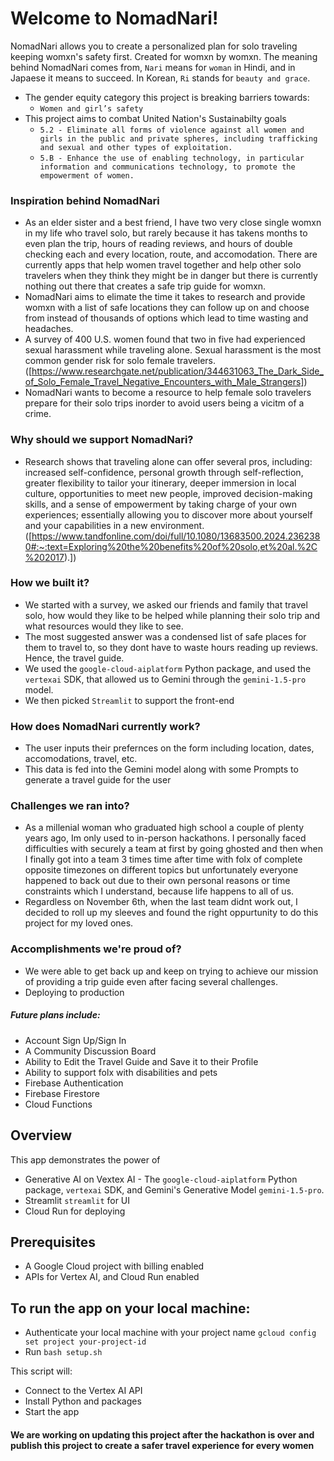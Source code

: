# Welcome to NomadNari! 

NomadNari allows you to create a personalized plan for solo traveling keeping womxn's safety first. Created for womxn by womxn. The meaning behind NomadNari comes from, `Nari` means for `woman` in Hindi, and in Japaese it means to succeed. In Korean, `Ri` stands for `beauty and grace`. 

- The gender equity category this project is breaking barriers towards: 
    - `Women and girl’s safety`
- This project aims to combat United Nation's Sustainabilty goals
    - `5.2 - Eliminate all forms of violence against all women and girls in the public and private spheres, including trafficking and sexual and other types of exploitation.`
    - `5.B - Enhance the use of enabling technology, in particular information and communications technology, to promote the empowerment of women.`

### Inspiration behind NomadNari
- As an elder sister and a best friend, I have two very close single womxn in my life who travel solo, but rarely because it has takens months to even plan the trip, hours of reading reviews, and hours of double checking each and every location, route, and accomodation. There are currently apps that help women travel together and help other solo travelers when they think they might be in danger but there is currently nothing out there that creates a safe trip guide for womxn. 
- NomadNari aims to elimate the time it takes to research and provide womxn with a list of safe locations they can follow up on and choose from instead of thousands of options which lead to time wasting and headaches. 
- A survey of 400 U.S. women found that two in five had experienced sexual harassment while traveling alone. Sexual harassment is the most common gender risk for solo female travelers. ([https://www.researchgate.net/publication/344631063_The_Dark_Side_of_Solo_Female_Travel_Negative_Encounters_with_Male_Strangers])
- NomadNari wants to become a resource to help female solo travelers prepare for their solo trips inorder to avoid users being a vicitm of a crime.

### Why should we support NomadNari? 
- Research shows that traveling alone can offer several pros, including: increased self-confidence, personal growth through self-reflection, greater flexibility to tailor your itinerary, deeper immersion in local culture, opportunities to meet new people, improved decision-making skills, and a sense of empowerment by taking charge of your own experiences; essentially allowing you to discover more about yourself and your capabilities in a new environment. ([https://www.tandfonline.com/doi/full/10.1080/13683500.2024.2362380#:~:text=Exploring%20the%20benefits%20of%20solo,et%20al.%2C%202017).])

### How we built it? 
- We started with a survey, we asked our friends and family that travel solo, how would they like to be helped while planning their solo trip and what resources would they like to see.
- The most suggested answer was a condensed list of safe places for them to travel to, so they dont have to waste hours reading up reviews. Hence, the travel guide. 
- We used the `google-cloud-aiplatform` Python package, and used the `vertexai` SDK, that allowed us to Gemini through the `gemini-1.5-pro` model. 
- We then picked `Streamlit` to support the front-end 

### How does NomadNari currently work? 
- The user inputs their prefernces on the form including location, dates, accomodations, travel, etc. 
- This data is fed into the Gemini model along with some Prompts to generate a travel guide for the user

### Challenges we ran into?
- As a millenial woman who graduated high school a couple of plenty years ago, Im only used to in-person hackathons. I personally faced difficulties with securely a team at first by going ghosted and then when I finally got into a team 3 times time after time with folx of complete opposite timezones on different topics but unfortunately everyone happened to back out due to their own personal reasons or time constraints which I understand, because life happens to all of us. 
- Regardless on November 6th, when the last team didnt work out, I decided to roll up my sleeves and found the right oppurtunity to do this project for my loved ones.

### Accomplishments we're proud of? 
- We were able to get back up and keep on trying to achieve our mission of providing a trip guide even after facing several challenges. 
- Deploying to production

##### Future plans include: 
- Account Sign Up/Sign In
- A Community Discussion Board
- Ability to Edit the Travel Guide and Save it to their Profile
- Ability to support folx with disabilities and pets
- Firebase Authentication
- Firebase Firestore
- Cloud Functions 

## Overview
This app demonstrates the power of
- Generative AI on Vextex AI - The `google-cloud-aiplatform` Python package, `vertexai` SDK, and Gemini's Generative Model `gemini-1.5-pro`. 
- Streamlit `streamlit` for UI
- Cloud Run for deploying

## Prerequisites

- A Google Cloud project with billing enabled
- APIs for Vertex AI, and Cloud Run enabled

## To run the app on your local machine: 
- Authenticate your local machine with your project name
`gcloud config set project your-project-id`
- Run `bash setup.sh`

This script will:

- Connect to the Vertex AI API
- Install Python and packages
- Start the app

#### We are working on updating this project after the hackathon is over and publish this project to create a safer travel experience for every women